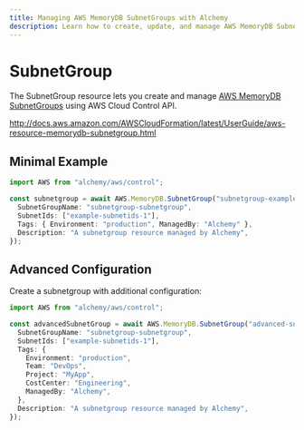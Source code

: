 ```yaml
---
title: Managing AWS MemoryDB SubnetGroups with Alchemy
description: Learn how to create, update, and manage AWS MemoryDB SubnetGroups using Alchemy Cloud Control.
---
```


# SubnetGroup

The SubnetGroup resource lets you create and manage [AWS MemoryDB SubnetGroups](https://docs.aws.amazon.com/memorydb/latest/userguide/) using AWS Cloud Control API.

http://docs.aws.amazon.com/AWSCloudFormation/latest/UserGuide/aws-resource-memorydb-subnetgroup.html

## Minimal Example

```ts
import AWS from "alchemy/aws/control";

const subnetgroup = await AWS.MemoryDB.SubnetGroup("subnetgroup-example", {
  SubnetGroupName: "subnetgroup-subnetgroup",
  SubnetIds: ["example-subnetids-1"],
  Tags: { Environment: "production", ManagedBy: "Alchemy" },
  Description: "A subnetgroup resource managed by Alchemy",
});
```

## Advanced Configuration

Create a subnetgroup with additional configuration:

```ts
import AWS from "alchemy/aws/control";

const advancedSubnetGroup = await AWS.MemoryDB.SubnetGroup("advanced-subnetgroup", {
  SubnetGroupName: "subnetgroup-subnetgroup",
  SubnetIds: ["example-subnetids-1"],
  Tags: {
    Environment: "production",
    Team: "DevOps",
    Project: "MyApp",
    CostCenter: "Engineering",
    ManagedBy: "Alchemy",
  },
  Description: "A subnetgroup resource managed by Alchemy",
});
```

